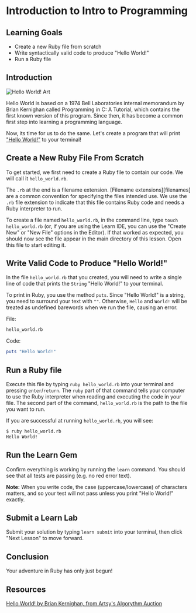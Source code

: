 # Introduction to Intro to Programming

## Learning Goals

- Create a new Ruby file from scratch
- Write syntactically valid code to produce "Hello World!"
- Run a Ruby file

## Introduction

![Hello World! Art](https://d32dm0rphc51dk.cloudfront.net/b6JQ66-0nHij79irJT-Pdg/large.jpg)

Hello World is based on a 1974 Bell Laboratories internal memorandum by Brian
Kernighan called Programming in C: A Tutorial, which contains the first known
version of this program. Since then, it has become a common first step into
learning a programming language.

Now, its time for us to do the same. Let's create a program that will print
["Hello World!"][hello] to your terminal!

## Create a New Ruby File From Scratch

To get started, we first need to create a Ruby file to contain our code. We will
call it `hello_world.rb`.

The `.rb` at the end is a filename extension. [Filename extensions][filenames]
are a common convention for specifying the files intended use. We use the `.rb`
file extension to indicate that this file contains Ruby code and needs a Ruby
interpreter to run.

To create a file named `hello_world.rb`, in the command line, type `touch hello_world.rb` (or, if you are using the Learn IDE, you can use the "Create
New" or "New File" options in the Editor). If that worked as expected, you should
now see the file appear in the main directory of this lesson. Open this file
to start editing it.

## Write Valid Code to Produce "Hello World!"

In the file `hello_world.rb` that you created, you will need to write a single
line of code that prints the `String` "Hello World!" to your terminal.

To print in Ruby, you use the method `puts`. Since "Hello World!" is a string,
you need to surround your text with `""`. Otherwise, `Hello` and `World!` will
be treated as undefined barewords when we run the file, causing an error.

File:

```sh
hello_world.rb
```

Code:

```ruby
puts "Hello World!"
```

## Run a Ruby file

Execute this file by typing `ruby hello_world.rb` into your terminal and
pressing `enter`/`return`. The `ruby` part of that command tells your computer
to use the Ruby interpreter when reading and executing the code in your file.
The second part of the command, `hello_world.rb` is the path to the file you
want to run.

If you are successful at running `hello_world.rb`, you will see:

```bash
$ ruby hello_world.rb
Hello World!
```

## Run the Learn Gem

Confirm everything is working by running the `learn` command. You should see that
all tests are passing (e.g. no red error text).

**Note:** When you write code, the case (uppercase/lowercase) of characters
matters, and so your test will not pass unless you print "Hello World!" exactly.

## Submit a Learn Lab

Submit your solution by typing `learn submit` into your terminal, then click "Next
Lesson" to move forward.

## Conclusion

Your adventure in Ruby has only just begun!

## Resources

[Hello World! by Brian Kernighan, from Artsy's Algorythm Auction](https://www.artsy.net/artwork/brian-kernighan-hello-world)

[hello]: http://en.wikipedia.org/wiki/%22Hello,_World!%22_program
